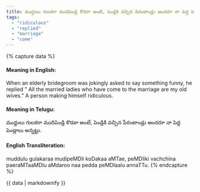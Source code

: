 ```yaml
---
title: ముద్దులు గులకరా ముదిపెండ్లి కొడకా అంటే, పెండ్లికి వచ్చిన పేరంటాండ్లు అందరూ నా పెద్ద పెండ్లాలు అన్నట్టు.
tags:
  - "ridiculous"
  - "replied"
  - "marriage"
  - "come"
---
```


{% capture data %}
#### Meaning in English:
When an elderly bridegroom was jokingly asked to say something funny, he replied " All the married ladies who have come to the marriage are my old wives."
A person making himself ridiculous.

#### Meaning in Telugu:
ముద్దులు గులకరా ముదిపెండ్లి కొడకా అంటే, పెండ్లికి వచ్చిన పేరంటాండ్లు అందరూ నా పెద్ద పెండ్లాలు అన్నట్టు.

#### English Transliteration:
muddulu gulakaraa mudipeMDli koDakaa aMTae, peMDliki vachchina paeraMTaaMDlu aMdaroo naa pedda peMDlaalu annaTTu.
{% endcapture %}

<div class="notice">{{ data | markdownify }}</div>

